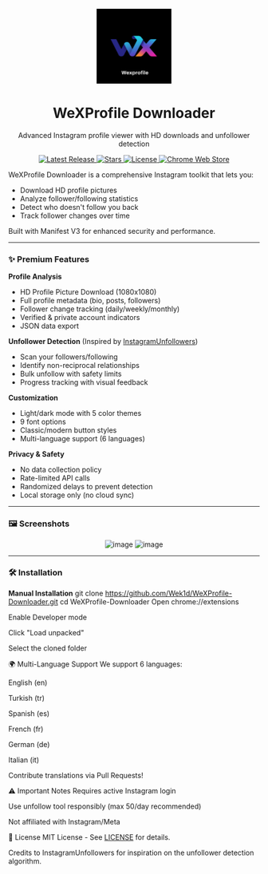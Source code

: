 <p align="center">
  <img src="icon.png" alt="WeXProfile Downloader Logo" width="150" />
</p>

<h1 align="center">WeXProfile Downloader</h1>

<p align="center">Advanced Instagram profile viewer with HD downloads and unfollower detection</p>

<p align="center">
  <a href="https://github.com/Wek1d/WeXProfile-Downloader/releases/latest">
    <img src="https://img.shields.io/github/v/release/Wek1d/WeXProfile-Downloader?style=for-the-badge&logo=github&color=blue" alt="Latest Release"/>
  </a>
  <a href="https://github.com/Wek1d/WeXProfile-Downloader/stargazers">
    <img src="https://img.shields.io/github/stars/Wek1d/WeXProfile-Downloader?style=for-the-badge&logo=github&color=yellow" alt="Stars"/>
  </a>
  <a href="https://github.com/Wek1d/WeXProfile-Downloader/blob/main/LICENSE">
    <img src="https://img.shields.io/github/license/Wek1d/WeXProfile-Downloader?style=for-the-badge&color=green" alt="License"/>
  </a>
  <a href="https://chrome.google.com/webstore/detail/wexprofile-downloader/">
    <img src="https://img.shields.io/chrome-web-store/v/EXTENSION_ID?style=for-the-badge&logo=google-chrome" alt="Chrome Web Store"/>
  </a>
</p>

WeXProfile Downloader is a comprehensive Instagram toolkit that lets you:
- Download HD profile pictures
- Analyze follower/following statistics
- Detect who doesn't follow you back
- Track follower changes over time

Built with Manifest V3 for enhanced security and performance.

---

### ✨ Premium Features

**Profile Analysis**
- HD Profile Picture Download (1080x1080)
- Full profile metadata (bio, posts, followers)
- Follower change tracking (daily/weekly/monthly)
- Verified & private account indicators
- JSON data export

**Unfollower Detection** (Inspired by [InstagramUnfollowers](https://github.com/davidarroyo1234/InstagramUnfollowers))
- Scan your followers/following
- Identify non-reciprocal relationships
- Bulk unfollow with safety limits
- Progress tracking with visual feedback

**Customization**
- Light/dark mode with 5 color themes
- 9 font options
- Classic/modern button styles
- Multi-language support (6 languages)

**Privacy & Safety**
- No data collection policy
- Rate-limited API calls
- Randomized delays to prevent detection
- Local storage only (no cloud sync)

---

### 🖼️ Screenshots

<p align="center">
  <img width="370" height="531" alt="image" src="https://github.com/user-attachments/assets/dcb2bce6-9bc9-40bf-94e3-e86949568bb7" />

  <img width="391" height="629" alt="image" src="https://github.com/user-attachments/assets/b8a19cf0-c209-4da7-a2c5-b87ca3b193e3" />

</p>

---

### 🛠️ Installation

**Manual Installation**
git clone https://github.com/Wek1d/WeXProfile-Downloader.git 
cd WeXProfile-Downloader
Open chrome://extensions

Enable Developer mode

Click "Load unpacked"

Select the cloned folder

🌍 Multi-Language Support
We support 6 languages:

English (en)

Turkish (tr)

Spanish (es)

French (fr)

German (de)

Italian (it)

Contribute translations via Pull Requests!

⚠️ Important Notes
Requires active Instagram login

Use unfollow tool responsibly (max 50/day recommended)

Not affiliated with Instagram/Meta

📜 License
MIT License - See [LICENSE](https://github.com/Wek1d/WeXProfile-Downloader?tab=MIT-1-ov-file) for details.

Credits to InstagramUnfollowers for inspiration on the unfollower detection algorithm.
